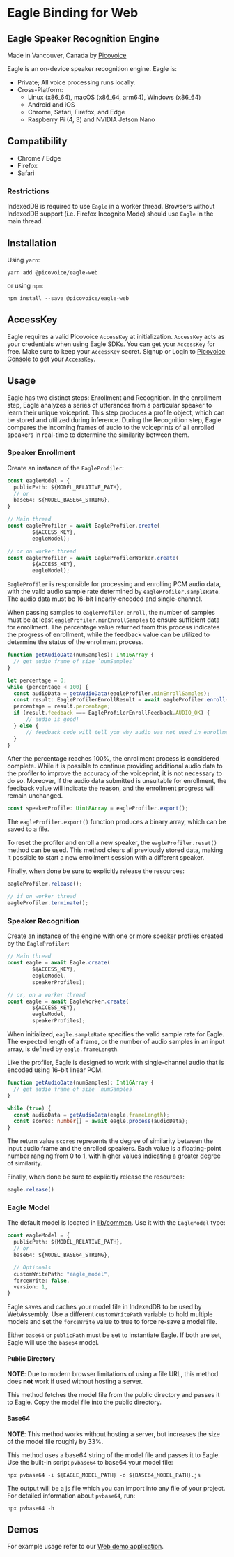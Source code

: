 # Eagle Binding for Web

## Eagle Speaker Recognition Engine

Made in Vancouver, Canada by [Picovoice](https://picovoice.ai)

Eagle is an on-device speaker recognition engine. Eagle is:

- Private; All voice processing runs locally.
- Cross-Platform:
    - Linux (x86_64), macOS (x86_64, arm64), Windows (x86_64)
    - Android and iOS
    - Chrome, Safari, Firefox, and Edge
    - Raspberry Pi (4, 3) and NVIDIA Jetson Nano

## Compatibility

- Chrome / Edge
- Firefox
- Safari

### Restrictions

IndexedDB is required to use `Eagle` in a worker thread. Browsers without IndexedDB support
(i.e. Firefox Incognito Mode) should use `Eagle` in the main thread.

## Installation

Using `yarn`:

```console
yarn add @picovoice/eagle-web
```

or using `npm`:

```console
npm install --save @picovoice/eagle-web
```

## AccessKey

Eagle requires a valid Picovoice `AccessKey` at initialization. `AccessKey` acts as your credentials when using Eagle
SDKs. You can get your `AccessKey` for free. Make sure to keep your `AccessKey` secret.
Signup or Login to [Picovoice Console](https://console.picovoice.ai/) to get your `AccessKey`.

## Usage

Eagle has two distinct steps: Enrollment and Recognition. In the enrollment step, Eagle analyzes a series of
utterances from a particular speaker to learn their unique voiceprint. This step produces a profile object,
which can be stored and utilized during inference. During the Recognition step, Eagle compares the incoming frames of
audio to the voiceprints of all enrolled speakers in real-time to determine the similarity between them.

### Speaker Enrollment

Create an instance of the `EagleProfiler`:

```typescript
const eagleModel = {
  publicPath: ${MODEL_RELATIVE_PATH},
  // or
  base64: ${MODEL_BASE64_STRING},
}

// Main thread
const eagleProfiler = await EagleProfiler.create(
        ${ACCESS_KEY},
        eagleModel);

// or on worker thread
const eagleProfiler = await EagleProfilerWorker.create(
        ${ACCESS_KEY},
        eagleModel);
```

`EagleProfiler` is responsible for processing and enrolling PCM audio data, with the valid audio sample rate determined
by `eagleProfiler.sampleRate`. The audio data must be 16-bit linearly-encoded and single-channel.

When passing samples to `eagleProfiler.enroll`, the number of samples must be at
least `eagleProfiler.minEnrollSamples` to ensure sufficient data for enrollment. The percentage value
returned from this process indicates the progress of enrollment, while the feedback value can be utilized to determine the status of the enrollment process.

```typescript
function getAudioData(numSamples): Int16Array {
  // get audio frame of size `numSamples`
}

let percentage = 0;
while (percentage < 100) {
  const audioData = getAudioData(eagleProfiler.minEnrollSamples);
  const result: EagleProfilerEnrollResult = await eagleProfiler.enroll(audioData);
  percentage = result.percentage;
  if (result.feedback === EagleProfilerEnrollFeedback.AUDIO_OK) {
      // audio is good!
  } else {
      // feedback code will tell you why audio was not used in enrollment
  }
}
```

After the percentage reaches 100%, the enrollment process is considered complete. While it is possible to continue
providing additional audio data to the profiler to improve the accuracy of the voiceprint, it is not necessary to do so.
Moreover, if the audio data submitted is unsuitable for enrollment, the feedback value will indicate the reason, and the
enrollment progress will remain unchanged.

```typescript
const speakerProfile: Uint8Array = eagleProfiler.export();
```

The `eagleProfiler.export()` function produces a binary array, which can be saved to a file.

To reset the profiler and enroll a new speaker, the `eagleProfiler.reset()` method can be used. This method clears all
previously stored data, making it possible to start a new enrollment session with a different speaker.

Finally, when done be sure to explicitly release the resources:

```typescript
eagleProfiler.release();

// if on worker thread
eagleProfiler.terminate();
```

### Speaker Recognition

Create an instance of the engine with one or more speaker profiles created by the `EagleProfiler`:

```typescript
// Main thread
const eagle = await Eagle.create(
        ${ACCESS_KEY},
        eagleModel,
        speakerProfiles);

// or, on a worker thread
const eagle = await EagleWorker.create(
        ${ACCESS_KEY},
        eagleModel,
        speakerProfiles);
```

When initialized, `eagle.sampleRate` specifies the valid sample rate for Eagle. The expected length of a frame, or the
number of audio samples in an input array, is defined by `eagle.frameLength`.

Like the profiler, Eagle is designed to work with single-channel audio that is encoded using 16-bit linear PCM.

```typescript
function getAudioData(numSamples): Int16Array {
  // get audio frame of size `numSamples`
}

while (true) {
  const audioData = getAudioData(eagle.frameLength);
  const scores: number[] = await eagle.process(audioData);
}
```

The return value `scores` represents the degree of similarity between the input audio frame and the enrolled speakers.
Each value is a floating-point number ranging from 0 to 1, with higher values indicating a greater degree of similarity.

Finally, when done be sure to explicitly release the resources:

```typescript
eagle.release()
```

### Eagle Model

The default model is located in [lib/common](../../lib/common). Use it with the `EagleModel` type:

```typescript
const eagleModel = {
  publicPath: ${MODEL_RELATIVE_PATH},
  // or
  base64: ${MODEL_BASE64_STRING},

  // Optionals
  customWritePath: "eagle_model",
  forceWrite: false,
  version: 1,
}
```

Eagle saves and caches your model file in IndexedDB to be used by WebAssembly. Use a different `customWritePath` variable
to hold multiple models and set the `forceWrite` value to true to force re-save a model file.

Either `base64` or `publicPath` must be set to instantiate Eagle. If both are set, Eagle will use the `base64` model.

#### Public Directory

**NOTE**: Due to modern browser limitations of using a file URL, this method does __not__ work if used without hosting a server.

This method fetches the model file from the public directory and passes it to Eagle. Copy the model file into the public directory.

#### Base64

**NOTE**: This method works without hosting a server, but increases the size of the model file roughly by 33%.

This method uses a base64 string of the model file and passes it to Eagle. Use the built-in script `pvbase64` to
base64 your model file:

```console
npx pvbase64 -i ${EAGLE_MODEL_PATH} -o ${BASE64_MODEL_PATH}.js
```

The output will be a js file which you can import into any file of your project. For detailed information about `pvbase64`,
run:

```console
npx pvbase64 -h
```

## Demos

For example usage refer to our [Web demo application](https://github.com/Picovoice/eagle/tree/main/demo/web).
